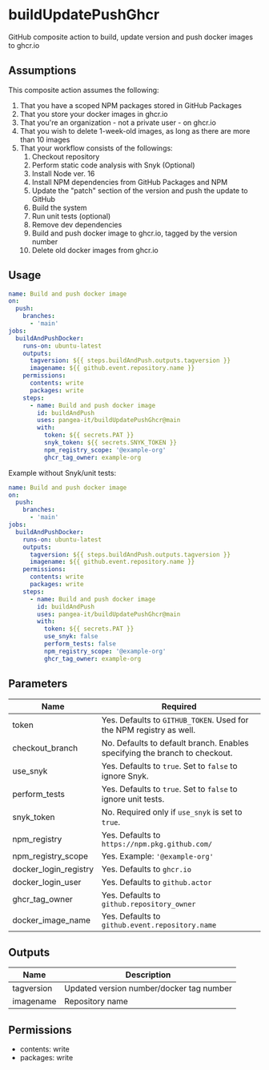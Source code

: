 # buildUpdatePushGhcr
GitHub composite action to build, update version and push docker images to ghcr.io

## Assumptions ##
This composite action assumes the following:
1. That you have a scoped NPM packages stored in GitHub Packages
2. That you store your docker images in ghcr.io
3. That you're an organization - not a private user - on ghcr.io
4. That you wish to delete 1-week-old images, as long as there are more than 10 images
5. That your workflow consists of the followings:
    1. Checkout repository
    2. Perform static code analysis with Snyk (Optional)
    3. Install Node ver. 16
    4. Install NPM dependencies from GitHub Packages and NPM
    5. Update the "patch" section of the version and push the update to GitHub
    6. Build the system
    7. Run unit tests (optional)
    8. Remove dev dependencies
    9. Build and push docker image to ghcr.io, tagged by the version number
    10. Delete old docker images from ghcr.io

## Usage ##
```yaml
name: Build and push docker image
on:
  push:
    branches:
      - 'main' 
jobs:
  buildAndPushDocker:
    runs-on: ubuntu-latest
    outputs:
      tagversion: ${{ steps.buildAndPush.outputs.tagversion }}
      imagename: ${{ github.event.repository.name }}
    permissions:
      contents: write
      packages: write
    steps:
      - name: Build and push docker image
        id: buildAndPush
        uses: pangea-it/buildUpdatePushGhcr@main
        with:
          token: ${{ secrets.PAT }}
          snyk_token: ${{ secrets.SNYK_TOKEN }}
          npm_registry_scope: '@example-org'
          ghcr_tag_owner: example-org
```

Example without Snyk/unit tests:
```yaml
name: Build and push docker image
on:
  push:
    branches:
      - 'main' 
jobs:
  buildAndPushDocker:
    runs-on: ubuntu-latest
    outputs:
      tagversion: ${{ steps.buildAndPush.outputs.tagversion }}
      imagename: ${{ github.event.repository.name }}
    permissions:
      contents: write
      packages: write
    steps:
      - name: Build and push docker image
        id: buildAndPush
        uses: pangea-it/buildUpdatePushGhcr@main
        with:
          token: ${{ secrets.PAT }}
          use_snyk: false
          perform_tests: false
          npm_registry_scope: '@example-org'
          ghcr_tag_owner: example-org
```
    
## Parameters ##
Name                  | Required                                      
-------------         | -------------                                
token                 | Yes. Defaults to `GITHUB_TOKEN`. Used for the NPM registry as well. 
checkout_branch       | No. Defaults to default branch. Enables specifying the branch to checkout.
use_snyk              | Yes. Defaults to `true`. Set to `false` to ignore Snyk.
perform_tests         | Yes. Defaults to `true`. Set to `false` to ignore unit tests.
snyk_token            | No. Required only if `use_snyk` is set to `true`.                                          
npm_registry          | Yes. Defaults to `https://npm.pkg.github.com/` 
npm_registry_scope    | Yes. Example: `'@example-org'`                                        
docker_login_registry | Yes. Defaults to `ghcr.io`                     
docker_login_user     | Yes. Defaults to `github.actor`                
ghcr_tag_owner        | Yes. Defaults to `github.repository_owner`     
docker_image_name     | Yes. Defaults to `github.event.repository.name`

## Outputs ##
Name                  | Description                                      
-------------         | -------------                                
tagversion            | Updated version number/docker tag number                
imagename             | Repository name

## Permissions ##
- contents: write
- packages: write
